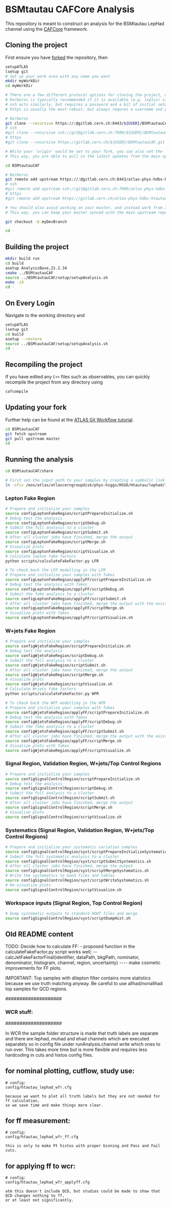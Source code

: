 BSMtautau CAFCore Analysis
=========================

This repository is meant to construct an analysis for the BSMtautau LepHad channel using the [CAFCore](https://gitlab.cern.ch/atlas-caf/CAFCore) framework.

Cloning the project
--------------------

First ensure you have [forked](https://gitlab.cern.ch/atlas-phys-hdbs-htautau/BSMtautauCAF/forks/new) the repository, then

```bash
setupATLAS
lsetup git
# Set up your work area with any name you want
mkdir myWorkDir
cd myWorkDir

# There are a few different protocol options for cloning the project, which are all provided at the top of the main page of the repository.
# Kerberos is typically recommended if it is available (e.g. lxplus) since it does not require a username or password when interacting with remote repositories.
# ssh acts similarly, but requires a password and a bit of initial setup
# https is usually the most robust, but always requres a username and password

# Kerberos
git clone --recursive https://:@gitlab.cern.ch:8443/${USER}/BSMtautauCAF.git
# ssh
#git clone --recursive ssh://git@gitlab.cern.ch:7999/${USER}/BSMtautauCAF.git
# https
#git clone --recursive https://gitlab.cern.ch/${USER}/BSMtautauCAF.git

# While your 'origin' would be set to your fork, you can also set the 'upstream' to the main repository.
# This way, you are able to pull in the latest updates from the main upstream repository to your fork

cd BSMtautauCAF

# Kerberos
git remote add upstream https://:@gitlab.cern.ch:8443/atlas-phys-hdbs-htautau/BSMtautauCAF.git
# ssh
#git remote add upstream ssh://git@gitlab.cern.ch:7999/atlas-phys-hdbs-htautau/BSMtautauCAF.git
# https
#git remote add upstream https://gitlab.cern.ch/atlas-phys-hdbs-htautau/BSMtautauCAF.git

# You should also avoid working on your master, and instead work from a development branch.
# This way, you can keep your master synced with the main upstream repository

git checkout -b myDevBranch

cd -
```

Building the project
---------------------

```bash
mkdir build run
cd build
asetup AnalysisBase,21.2.34
cmake ../BSMtautauCAF
source ../BSMtautauCAF/setup/setupAnalysis.sh
make -j4
cd -
```

On Every Login
--------------

Navigate to the working directory and

```bash
setupATLAS
lsetup git
cd build
asetup --restore
source ../BSMtautauCAF/setup/setupAnalysis.sh
cd -
```

Recompiling the project
-----------------------

If you have edited any `C++` files such as observables, you can quickly recompile the project from any directory using

```bash
cafcompile
```

Updating your fork
------------------

Further help can be found at the [ATLAS Git Workflow tutorial](https://atlassoftwaredocs.web.cern.ch/gittutorial/).

```bash
cd BSMtautauCAF
git fetch upstream
git pull upstream master
cd -
```

Running the analysis
--------------------

```bash
cd BSMtautauCAF/share

# First set the input path to your samples by creating a symbolic link to the directory
ln -sfiv /eos/atlas/atlascerngroupdisk/phys-higgs/HSG6/Htautau/lephad/190417 -T ${CAFANALYSISSHARE}/inputs
```

### Lepton Fake Region
```bash
# Prepare and initialize your samples
source configLeptonFakeRegion/scriptPrepareInitialize.sh
# Debug test the analysis
source configLeptonFakeRegion/scriptDebug.sh
# Submit the full analysis to a cluster
source configLeptonFakeRegion/scriptSubmit.sh
# After all cluster jobs have finished, merge the output
source configLeptonFakeRegion/scriptMerge.sh
# Visualize plots
source configLeptonFakeRegion/scriptVisualize.sh
# Calculate lepton fake factors
python scripts/calculateFakeFactor.py LFR

# To check back the LFF modelling in the LFR
# Prepare and initialize your samples with fakes
source configLeptonFakeRegion/applyFF/scriptPrepareInitialize.sh
# Debug test the analysis with fakes
source configLeptonFakeRegion/applyFF/scriptDebug.sh
# Submit the fake analysis to a cluster
source configLeptonFakeRegion/applyFF/scriptSubmit.sh
# After all cluster jobs have finished, merge the output with the existing file
source configLeptonFakeRegion/applyFF/scriptMerge.sh
# Visualize plots with fakes
source configLeptonFakeRegion/applyFF/scriptVisualize.sh
```

### W+jets Fake Region
```bash
# Prepare and initialize your samples
source configWjetsFakeRegion/scriptPrepareInitialize.sh
# Debug test the analysis
source configWjetsFakeRegion/scriptDebug.sh
# Submit the full analysis to a cluster
source configWjetsFakeRegion/scriptSubmit.sh
# After all cluster jobs have finished, merge the output
source configWjetsFakeRegion/scriptMerge.sh
# Visualize plots          
source configWjetsFakeRegion/scriptVisualize.sh
# Calculate W+jets fake factors
python scripts/calculateFakeFactor.py WFR

# To check back the WFF modelling in the WFR
# Prepare and initialize your samples with fakes
source configWjetsFakeRegion/applyFF/scriptPrepareInitialize.sh
# Debug test the analysis with fakes
source configWjetsFakeRegion/applyFF/scriptDebug.sh
# Submit the fake analysis to a cluster
source configWjetsFakeRegion/applyFF/scriptSubmit.sh
# After all cluster jobs have finished, merge the output with the existing file
source configWjetsFakeRegion/applyFF/scriptMerge.sh
# Visualize plots with fakes
source configWjetsFakeRegion/applyFF/scriptVisualize.sh
```

### Signal Region, Validation Region, W+jets/Top Control Regions
```bash
# Prepare and initialize your samples
source configSignalControlRegion/scriptPrepareInitialize.sh
# Debug test the analysis
source configSignalControlRegion/scriptDebug.sh
# Submit the full analysis to a cluster
source configSignalControlRegion/scriptSubmit.sh
# After all cluster jobs have finished, merge the output
source configSignalControlRegion/scriptMerge.sh
# Visualize plots
source configSignalControlRegion/scriptVisualize.sh
```

### Systematics (Signal Region, Validation Region, W+jets/Top Control Regions)
```bash
# Prepare and initialize your systematic variation samples
source configSignalControlRegion/syst/scriptPrepareInitializeSystematics.sh
# Submit the full systematic analysis to a cluster
source configSignalControlRegion/syst/scriptSubmitSystematics.sh
# After all cluster jobs have finished, merge the output
source configSignalControlRegion/syst/scriptMergeSystematics.sh
# Write the systematics to band files and tables
source configSignalControlRegion/syst/scriptWriteSystematics.sh
# Re-visualize plots
source configSignalControlRegion/scriptVisualize.sh
```

### Workspace inputs (Signal Region, Top Control Region)
```bash
# Dump systematic outputs to standard ROOT files and merge
source configSignalControlRegion/syst/scriptDumpHist.sh
```

Old README content
------------------
TODO: Decide how to calculate FF:
    - proposed function in the calculateFakeFactor.py script works well;
        -- calcJetFakeFactorFinal(identifier, dataPath, bkgPath, nominator, denominator, histogram, channel, region, uncertainty)
        ---- make cosmetic improvements for FF plots.

IMPORTANT: Top samples with dilepton filter contains more statistics because we use truth matching anyway.
        Be careful to use allhad/nonallhad top samples for QCD regions.

####################
### WCR stuff:
####################

In WCR the sample folder structure is made that truth labels are separate and there are lephad, muhad and ehad channels which are
executed separately so in config file under runAnalysis.channel write which ones to run over. This takes more time but is more flexible
and requires less hardcoding in cuts and histos config files.

## for nominal plotting, cutflow, study use:
    # config:
    config/htautau_lephad_wfr.cfg

    because we want to plot all truth labels but they are not needed for ff calculation,
    so we save time and make things more clear.

## for ff measurement:
    # config:
    config/htautau_lephad_wfr_ff.cfg

    this is only to make Pt histos with proper binning and Pass and Fail cuts.

## for applying ff to wcr:
    # config:
    config/htautau_lephad_wfr_applyff.cfg

    atm this doesn't include QCD, but studies could be made to show that QCD changes nothing to ff,
    or at least not significantly.
